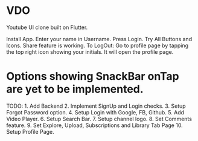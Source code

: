 # VDO

Youtube  UI clone built on Flutter.

Install App.
Enter your name in Username.
Press Login.
Try All Buttons and Icons.
Share feature is working.
To LogOut: Go to profile page by tapping the top right icon showing your initials. It will open the profile page.

# Options showing SnackBar onTap are yet to be implemented.

TODO:
     1. Add Backend
     2. Implement SignUp and Login checks.
     3. Setup Forgot Password option.
     4. Setup Login with Google, FB, Github.
     5. Add Video Player.
     6. Setup Search Bar.
     7. Setup channel logo.
     8. Set Comments feature.
     9. Set Explore, Upload, Subscriptions and Library Tab Page
     10. Setup Profile Page.

